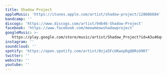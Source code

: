 ```yaml
---
title: Shadow Project
appleMusic: 'https://itunes.apple.com/artist/shadow-project/128086684'
bandcamp: ''
discogs: 'https://www.discogs.com/artist/94646-Shadow-Project'
facebook: 'https://www.facebook.com/meowmeowshadowproject'
googleMusic: >-
   https://play.google.com/store/music/artist/Shadow_Project?id=A3u46qvog3qtvbmqs7nw7jnzkuy
instagram: ''
soundcloud: ''
spotify: 'https://open.spotify.com/artist/0zja5FcUKwopDgQ0RsO9R7'
twitter: ''
website: ''
youtube: ''
---
```

